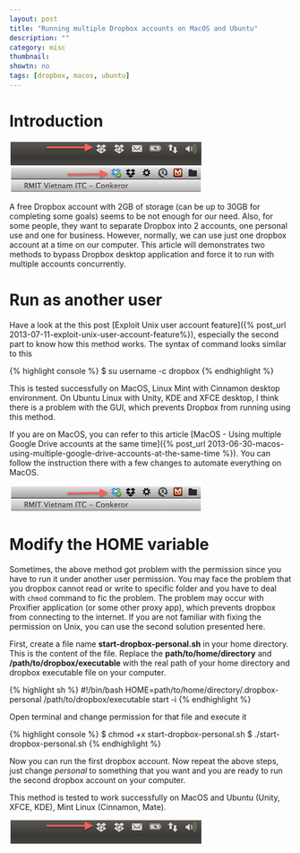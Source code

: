 ```yaml
---
layout: post
title: "Running multiple Dropbox accounts on MacOS and Ubuntu"
description: ""
category: misc
thumbnail: 
showtn: no
tags: [dropbox, macos, ubuntu]
---
```



# Introduction

![cover](/files/2013-07-12-running-multiple-dropbox-accounts-on-macos-and-ubuntu/cover.png)

A free Dropbox account with 2GB of storage (can be up to 30GB for completing
some goals) seems to be not enough for our need. Also, for some people, they
want to separate Dropbox into 2 accounts, one personal use and one for business.
However, normally, we can use just one dropbox account at a time on our
computer. This article will demonstrates two methods to bypass Dropbox desktop
application and force it to run with multiple accounts concurrently.

# Run as another user

Have a look at the this post [Exploit Unix user account feature]({% post_url 2013-07-11-exploit-unix-user-account-feature%}),
especially the second part to know how this method works. The syntax of command
looks similar to this

{% highlight console %}
$ su username -c dropbox
{% endhighlight %}

This is tested successfully on MacOS, Linux Mint with Cinnamon desktop
environment. On Ubuntu Linux with Unity, KDE and XFCE desktop, I think there is
a problem with the
GUI, which prevents Dropbox from running using this method.

If you are on MacOS, you can refer to this article
[MacOS - Using multiple Google Drive accounts at the same time]({% post_url 2013-06-30-macos-using-multiple-google-drive-accounts-at-the-same-time %}).
You can follow the instruction there with a few changes to automate everything
on MacOS.

<!-- more -->

![MacOS](/files/2013-07-12-running-multiple-dropbox-accounts-on-macos-and-ubuntu/macos.png)

# Modify the HOME variable

Sometimes, the above method got problem with the permission since you have
to run it under another user permission. You may face the problem that you
dropbox cannot read or write to specific folder and you have to deal with
`chmod` command to fic the problem. The problem may occur with Proxifier
application (or some other proxy app), which prevents dropbox from connecting to
the internet. If you are not familiar with fixing the permission on Unix, you
can use the second solution presented here.

First, create a file name **start-dropbox-personal.sh** in your home directory.
This is the content of the file. Replace the **path/to/home/directory** and
**/path/to/dropbox/executable** with the real path of your home directory and
dropbox executable file on your computer.

{% highlight sh %}
#!/bin/bash
HOME=path/to/home/directory/.dropbox-personal /path/to/dropbox/executable start -i
{% endhighlight %}

Open terminal and change permission for that file and execute it

{% highlight console %}
$ chmod +x start-dropbox-personal.sh
$ ./start-dropbox-personal.sh
{% endhighlight %}

Now you can run the first dropbox account. Now repeat the above steps, just
change *personal* to something that you want and you are ready to run the second
dropbox account on your computer.

This method is tested to work successfully on MacOS and Ubuntu (Unity, XFCE,
KDE), Mint Linux (Cinnamon, Mate).

![Ubuntu](/files/2013-07-12-running-multiple-dropbox-accounts-on-macos-and-ubuntu/ubuntu.png)
